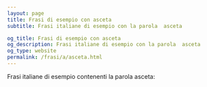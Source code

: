```yaml
---
layout: page
title: Frasi di esempio con asceta 
subtitle: Frasi italiane di esempio con la parola  asceta

og_title: Frasi di esempio con asceta 
og_description: Frasi italiane di esempio con la parola  asceta
og_type: website
permalink: /frasi/a/asceta.html
---
```


Frasi italiane di esempio contenenti la parola asceta:


